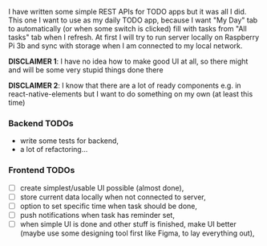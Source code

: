 I have written some simple REST APIs for TODO apps but it was all I did.
This one I want to use as my daily TODO app, because I want
"My Day" tab to automatically (or when some switch is clicked)
fill with tasks from "All tasks" tab when I refresh.
At first I will try to run server locally on Raspberry Pi 3b
and sync with storage when I am connected to my local network.

**DISCLAIMER 1**: I have no idea how to make good UI at all, so there might and will
be some very stupid things done there

**DISCLAIMER 2**: I know that there are a lot of ready
components e.g. in react-native-elements but I want to do something on my own
(at least this time)

### Backend TODOs

- write some tests for backend,
- a lot of refactoring...

### Frontend TODOs

- [ ] create simplest/usable UI possible (almost done),
- [ ] store current data locally when not connected to server,
- [ ] option to set specific time when task should be done,
- [ ] push notifications when task has reminder set,
- [ ] when simple UI is done and other stuff is finished, make UI better (maybe
      use some designing tool first like Figma, to lay everything out),
